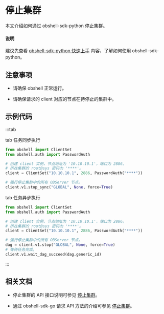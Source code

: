 # 停止集群

本文介绍如何通过 obshell-sdk-python 停止集群。

<main id="notice" type='explain'>
  <h4>说明</h4>
  <p>建议先查看 <a href='../100.quickstart-of-python.md'>obshell-sdk-python 快速上手</a> 内容，了解如何使用 obshell-sdk-python。</p>
</main>

## 注意事项

* 请确保 obshell 正常运行。

* 请确保请求的 client 对应的节点在待停止的集群中。

## 示例代码

:::tab

tab 任务同步执行

```python
from obshell import ClientSet
from obshell.auth import PasswordAuth

# 创建 client 实例，节点地址为 '10.10.10.1'，端口为 2886。
# 所在集群的 root@sys 密码为 '****'。
client = ClientSet("10.10.10.1", 2886, PasswordAuth("****"))

# 强行停止集群中的所有 OBServer 节点。
client.v1.stop_sync("GLOBAL", None, force=True)
```

tab 任务异步执行

```python
from obshell import ClientSet
from obshell.auth import PasswordAuth

# 创建 client 实例，节点地址为 '10.10.10.1'，端口为 2886。
# 所在集群的 root@sys 密码为 '****'。
client = ClientSet("10.10.10.1", 2886, PasswordAuth("****"))

# 强行停止集群中的所有 OBServer 节点。
dag = client.v1.stop("GLOBAL", None, force=True)
# 等待任务完成。
client.v1.wait_dag_succeed(dag.generic_id)
```

:::

## 相关文档

* 停止集群的 API 接口说明可参见 [停止集群](../../../400.obshell-api-reference/200.cluster-management/800.stop-cluster.md)。

* 通过 obshell-sdk-go 请求 API 方法的介绍可参见 [停止集群](../../200.go/200.cluster-management/800.stop-cluster-of-go.md)。

